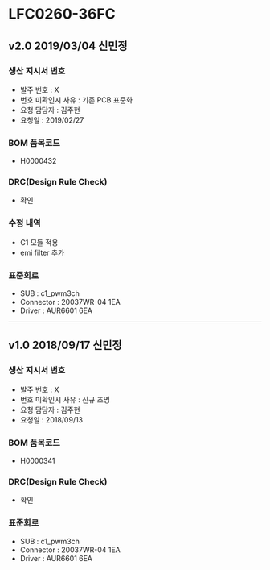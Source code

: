 # LFC0260-36FC

## v2.0 2019/03/04 신민정

### 생산 지시서 번호
* 발주 번호 : X
* 번호 미확인시 사유 : 기존 PCB 표준화
* 요청 담당자 : 김주현
* 요청일 : 2019/02/27

###  BOM 품목코드
* H0000432

### DRC(Design Rule Check)
* 확인

### 수정 내역
* C1 모듈 적용
* emi filter 추가

### 표준회로
* SUB : c1_pwm3ch
* Connector : 20037WR-04 1EA
* Driver :  AUR6601 6EA

----------

## v1.0 2018/09/17 신민정

### 생산 지시서 번호
* 발주 번호 : X
* 번호 미확인시 사유 : 신규 조명
* 요청 담당자 : 김주현
* 요청일 : 2018/09/13

###  BOM 품목코드
* H0000341

### DRC(Design Rule Check)
* 확인

### 표준회로
* SUB : c1_pwm3ch
* Connector : 20037WR-04 1EA
* Driver :  AUR6601 6EA
